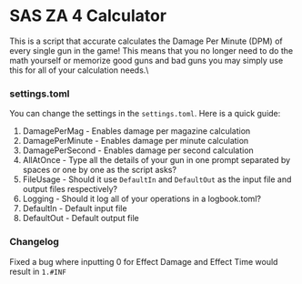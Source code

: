 # SAS ZA 4 Calculator

This is a script that accurate calculates the Damage Per Minute (DPM) of every single gun in the game! This means that you no longer need to do the math yourself or memorize good guns and bad guns you may simply use this for all of your calculation needs.\
### settings.toml
You can change the settings in the `settings.toml`. Here is a quick guide:
1. DamagePerMag - Enables damage per magazine calculation
2. DamagePerMinute - Enables damage per minute calculation
3. DamagePerSecond - Enables damage per second calculation
4. AllAtOnce - Type all the details of your gun in one prompt separated by spaces or one by one as the script asks?
5. FileUsage - Should it use `DefaultIn` and `DefaultOut` as the input file and output files respectively?
6. Logging - Should it log all of your operations in a logbook.toml?
7. DefaultIn - Default input file
8. DefaultOut - Default output file
### Changelog
Fixed a bug where inputting 0 for Effect Damage and Effect Time would result in `1.#INF`